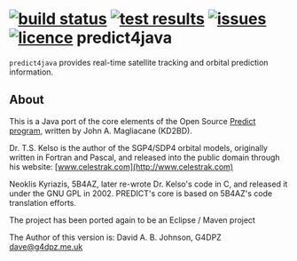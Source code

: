 [![build status](http://img.shields.io/jenkins/s/http/jenkins.g4dpz.me.uk/predict4java.svg?style=flat-square)](http://jenkins.g4dpz.me.uk/job/predict4java/lastBuild/) [![test results](http://img.shields.io/jenkins/t/http/jenkins.g4dpz.me.uk/predict4java.svg?style=flat-square)](http://jenkins.g4dpz.me.uk/job/predict4java/lastBuild/testReport) [![issues](http://img.shields.io/github/issues/badgersoftdotcom/predict4java.svg?style=flat-square)](https://github.com/badgersoftdotcom/predict4java/issues/) [![licence](http://img.shields.io/badge/license-GNU_GPL_V2.0-red.svg?style=flat-square)](https://www.gnu.org/licenses/gpl-2.0.html)
predict4java
============
`predict4java` provides real-time satellite tracking and orbital prediction information.

About
-----
This is a Java port of the core elements of the Open Source [Predict program](http://www.qsl.net/kd2bd/predict.html), written by John A. Magliacane (KD2BD).

Dr. T.S. Kelso is the author of the SGP4/SDP4 orbital models, originally written in Fortran and Pascal, and released into the public domain through his website: [www.celestrak.com](http://www.celestrak.com)

Neoklis Kyriazis, 5B4AZ, later re-wrote Dr. Kelso's code in C, and released it under the GNU GPL in 2002. PREDICT's core is based on 5B4AZ's code translation efforts.

The project has been ported again to be an Eclipse / Maven project

The Author of this version is: David A. B. Johnson, G4DPZ <dave@g4dpz.me.uk>
